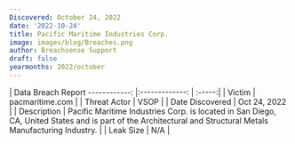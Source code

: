 ```yaml
---
Discovered: October 24, 2022
date: '2022-10-24'
title: Pacific Maritime Industries Corp.
image: images/blog/Breaches.png
author: Breachsense Support
draft: false
yearmonths: 2022/october
---
```



| Data Breach Report
------------:     |:-------------:    | :-----:|
| Victim      | pacmaritime.com      | 
| Threat Actor      | VSOP      | 
| Date Discovered      | Oct 24, 2022      | 
| Description      | Pacific Maritime Industries Corp. is located in San Diego, CA, United States and is part of the Architectural and Structural Metals Manufacturing Industry.      | 
| Leak Size      | N/A      | 

